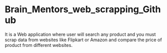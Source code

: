 # Brain_Mentors_web_scrapping_Github
It is a Web application where user will search any product and you must scrap data from websites like Flipkart or Amazon and compare the price of product from different websites.
